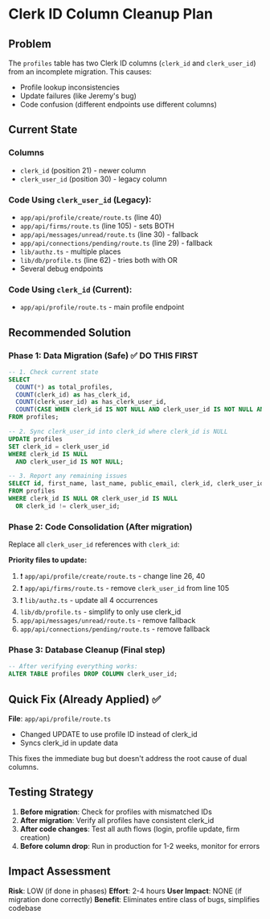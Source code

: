 # Clerk ID Column Cleanup Plan

## Problem
The `profiles` table has two Clerk ID columns (`clerk_id` and `clerk_user_id`) from an incomplete migration. This causes:
- Profile lookup inconsistencies
- Update failures (like Jeremy's bug)
- Code confusion (different endpoints use different columns)

## Current State

### Columns
- `clerk_id` (position 21) - newer column
- `clerk_user_id` (position 30) - legacy column

### Code Using `clerk_user_id` (Legacy):
- `app/api/profile/create/route.ts` (line 40)
- `app/api/firms/route.ts` (line 105) - sets BOTH
- `app/api/messages/unread/route.ts` (line 30) - fallback
- `app/api/connections/pending/route.ts` (line 29) - fallback
- `lib/authz.ts` - multiple places
- `lib/db/profile.ts` (line 62) - tries both with OR
- Several debug endpoints

### Code Using `clerk_id` (Current):
- `app/api/profile/route.ts` - main profile endpoint

## Recommended Solution

### Phase 1: Data Migration (Safe) ✅ DO THIS FIRST
```sql
-- 1. Check current state
SELECT 
  COUNT(*) as total_profiles,
  COUNT(clerk_id) as has_clerk_id,
  COUNT(clerk_user_id) as has_clerk_user_id,
  COUNT(CASE WHEN clerk_id IS NOT NULL AND clerk_user_id IS NOT NULL AND clerk_id != clerk_user_id THEN 1 END) as mismatched
FROM profiles;

-- 2. Sync clerk_user_id into clerk_id where clerk_id is NULL
UPDATE profiles
SET clerk_id = clerk_user_id
WHERE clerk_id IS NULL 
  AND clerk_user_id IS NOT NULL;

-- 3. Report any remaining issues
SELECT id, first_name, last_name, public_email, clerk_id, clerk_user_id
FROM profiles
WHERE clerk_id IS NULL OR clerk_user_id IS NULL
  OR clerk_id != clerk_user_id;
```

### Phase 2: Code Consolidation (After migration)
Replace all `clerk_user_id` references with `clerk_id`:

**Priority files to update:**
1. ❗ `app/api/profile/create/route.ts` - change line 26, 40
2. ❗ `app/api/firms/route.ts` - remove `clerk_user_id` from line 105
3. ❗ `lib/authz.ts` - update all 4 occurrences
4. `lib/db/profile.ts` - simplify to only use clerk_id
5. `app/api/messages/unread/route.ts` - remove fallback
6. `app/api/connections/pending/route.ts` - remove fallback

### Phase 3: Database Cleanup (Final step)
```sql
-- After verifying everything works:
ALTER TABLE profiles DROP COLUMN clerk_user_id;
```

## Quick Fix (Already Applied) ✅

**File**: `app/api/profile/route.ts`
- Changed UPDATE to use profile ID instead of clerk_id
- Syncs clerk_id in update data

This fixes the immediate bug but doesn't address the root cause of dual columns.

## Testing Strategy

1. **Before migration**: Check for profiles with mismatched IDs
2. **After migration**: Verify all profiles have consistent clerk_id
3. **After code changes**: Test all auth flows (login, profile update, firm creation)
4. **Before column drop**: Run in production for 1-2 weeks, monitor for errors

## Impact Assessment

**Risk**: LOW (if done in phases)
**Effort**: 2-4 hours
**User Impact**: NONE (if migration done correctly)
**Benefit**: Eliminates entire class of bugs, simplifies codebase


